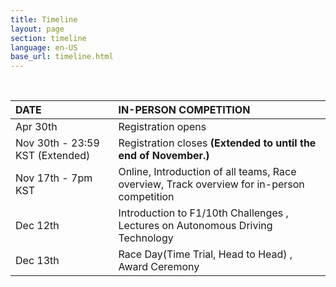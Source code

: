 ```yaml
---
title: Timeline
layout: page
section: timeline
language: en-US
base_url: timeline.html
---
```

<br>

<!-- ***It will be open by April 30th*** -->

<!-- *-Note: The schedule may be subject to change depending on circumstances.* -->


| DATE | IN-PERSON COMPETITION |
|:---|:---|
| Apr 30th | Registration opens |
| Nov 30th - 23:59 KST (Extended)| Registration closes **(Extended to until the end of November.)** |
| Nov 17th - 7pm KST |Online, Introduction of all teams, Race overview, Track overview for in-person competition<br> 
| Dec 12th | Introduction to F1/10th Challenges , Lectures on Autonomous Driving Technology |
| Dec 13th | Race Day(Time Trial, Head to Head) , Award Ceremony
